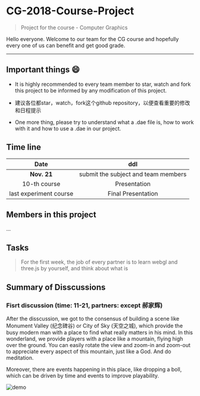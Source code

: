 # CG-2018-Course-Project

> Project for the course - Computer Graphics

Hello everyone. Welcome to our team for the CG course and hopefully every one of us can benefit and get good grade.

---

## Important things :smile:

- It is highly recommended to every team member to star, watch and fork this project to be informed by any modification of this project.

- 建议各位都star，watch，fork这个github repository，以便查看重要的修改和日程提示

- One more thing, please try to understand what a .dae file is, how to work with it and how to use a .dae in our project.

## Time line 

| Date  | ddl |
| :-------------: | :-------------: |
|  **Nov. 21**  | submit the subject and team members   |
| 10-th course  | Presentation |
| last experiment course | Final Presentation |

## Members in this project

...

## Tasks

> For the first week, the job of every partner is to learn webgl and three.js by yourself, and think about what is 

## Summary of Disscussions

### Fisrt discussion (time: 11-21, partners: except 郝家辉)

After the disscussion, we got to the consensus of building a scene like Monument Valley (纪念碑谷) or City of Sky (天空之城), which provide the busy modern man with a place to find what really matters in his mind. In this wonderland, we provide players with a place like a mountain, flying high over the ground. You can easily rotate the view and zoom-in and zoom-out to appreciate every aspect of this mountain, just like a God. And do meditation.

Moreover, there are events happening in this place, like dropping a boll, which can be driven by time and events to improve playability. 

![demo](https://github.com/ryf1123/CG-2018-Course-Project/raw/master/fig/对标工程.png)
